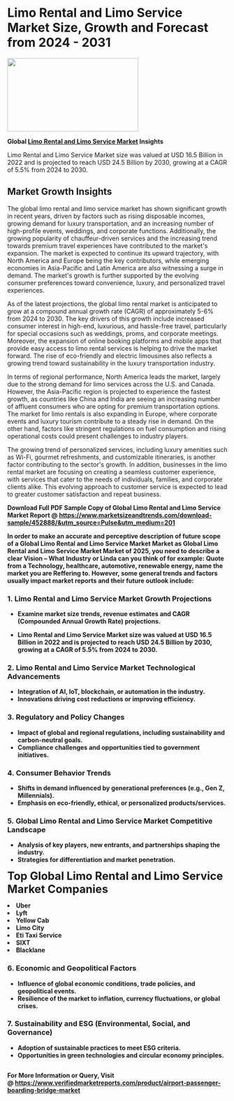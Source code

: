 <H1>Limo Rental and Limo Service Market Size, Growth and Forecast from 2024 - 2031</H1><img class="aligncenter size-medium wp-image-584254" src="https://thirdeyenews.in/wp-content/uploads/2024/09/Global-Market-Research-300x168.jpeg" alt="" width="300" height="168" /><p><strong>Global&nbsp;<a href="https://www.marketsizeandtrends.com/download-sample/452888/&amp;utm_source=Pulse&amp;utm_medium=201">Limo Rental and Limo Service Market</a> Insights</strong></p><p>Limo Rental and Limo Service Market size was valued at USD 16.5 Billion in 2022 and is projected to reach USD 24.5 Billion by 2030, growing at a CAGR of 5.5% from 2024 to 2030.</p><p><h2>Market Growth Insights</h2> <p>The global limo rental and limo service market has shown significant growth in recent years, driven by factors such as rising disposable incomes, growing demand for luxury transportation, and an increasing number of high-profile events, weddings, and corporate functions. Additionally, the growing popularity of chauffeur-driven services and the increasing trend towards premium travel experiences have contributed to the market's expansion. The market is expected to continue its upward trajectory, with North America and Europe being the key contributors, while emerging economies in Asia-Pacific and Latin America are also witnessing a surge in demand. The market's growth is further supported by the evolving consumer preferences toward convenience, luxury, and personalized travel experiences.</p> <p><strong></strong></p> <p>As of the latest projections, the global limo rental market is anticipated to grow at a compound annual growth rate (CAGR) of approximately 5-6% from 2024 to 2030. The key drivers of this growth include increased consumer interest in high-end, luxurious, and hassle-free travel, particularly for special occasions such as weddings, proms, and corporate meetings. Moreover, the expansion of online booking platforms and mobile apps that provide easy access to limo rental services is helping to drive the market forward. The rise of eco-friendly and electric limousines also reflects a growing trend toward sustainability in the luxury transportation industry.</p> <p>In terms of regional performance, North America leads the market, largely due to the strong demand for limo services across the U.S. and Canada. However, the Asia-Pacific region is projected to experience the fastest growth, as countries like China and India are seeing an increasing number of affluent consumers who are opting for premium transportation options. The market for limo rentals is also expanding in Europe, where corporate events and luxury tourism contribute to a steady rise in demand. On the other hand, factors like stringent regulations on fuel consumption and rising operational costs could present challenges to industry players.</p> <p>The growing trend of personalized services, including luxury amenities such as Wi-Fi, gourmet refreshments, and customizable itineraries, is another factor contributing to the sector's growth. In addition, businesses in the limo rental market are focusing on creating a seamless customer experience, with services that cater to the needs of individuals, families, and corporate clients alike. This evolving approach to customer service is expected to lead to greater customer satisfaction and repeat business.</p> <p><strong></p><p><span class=""><strong>Download Full PDF Sample Copy of Global Limo Rental and Limo Service Market Report</strong> @ <a href="https://www.marketsizeandtrends.com/download-sample/452888/&amp;utm_source=Pulse&amp;utm_medium=201" target="_blank">https://www.marketsizeandtrends.com/download-sample/452888/&amp;utm_source=Pulse&amp;utm_medium=201</a></span></p><p>In order to make an accurate and perceptive description of future scope of a Global&nbsp;Limo Rental and Limo Service Market Market as Global&nbsp;Limo Rental and Limo Service Market Market of 2025, you need to describe a clear Vision &ndash; What Industry or Linda can you think of for example: Quote from a Technology, healthcare, automotive, renewable energy, name the market you are Reffering to. However, some general trends and factors usually impact market reports and their future outlook include:</p><h3>1.&nbsp;<strong>Limo Rental and Limo Service Market Growth Projections</strong></h3><ul><li>Examine market size trends, revenue estimates and CAGR (Compounded Annual Growth Rate) projections.</li><li><p>Limo Rental and Limo Service Market size was valued at USD 16.5 Billion in 2022 and is projected to reach USD 24.5 Billion by 2030, growing at a CAGR of 5.5% from 2024 to 2030.</p></li></ul><h3>2.&nbsp;<strong>Limo Rental and Limo Service Market Technological Advancements</strong></h3><ul><li>Integration of AI, IoT, blockchain, or automation in the industry.</li><li>Innovations driving cost reductions or improving efficiency.</li></ul><h3>3.&nbsp;<strong>Regulatory and Policy Changes</strong></h3><ul><li>Impact of global and regional regulations, including sustainability and carbon-neutral goals.</li><li>Compliance challenges and opportunities tied to government initiatives.</li></ul><h3>4.&nbsp;<strong>Consumer Behavior Trends</strong></h3><ul><li>Shifts in demand influenced by generational preferences (e.g., Gen Z, Millennials).</li><li>Emphasis on eco-friendly, ethical, or personalized products/services.</li></ul><h3>5.&nbsp;<strong>Global Limo Rental and Limo Service Market Competitive Landscape</strong></h3><ul><li>Analysis of key players, new entrants, and partnerships shaping the industry.</li><li>Strategies for differentiation and market penetration.</li></ul><p data-pm-slice="1 1 []"><span style="color: inherit; font-family: inherit; font-size: 25px;">Top Global Limo Rental and Limo Service Market Companies</span></p><div class="" data-test-id=""><p><li>Uber</li><li> Lyft</li><li> Yellow Cab</li><li> Limo City</li><li> Eti Taxi Service</li><li> SIXT</li><li> Blacklane</li></p></div><h3>6.&nbsp;<strong>Economic and Geopolitical Factors</strong></h3><ul><li>Influence of global economic conditions, trade policies, and geopolitical events.</li><li>Resilience of the market to inflation, currency fluctuations, or global crises.</li></ul><h3>7.&nbsp;<strong>Sustainability and ESG (Environmental, Social, and Governance)</strong></h3><ul><li>Adoption of sustainable practices to meet ESG criteria.</li><li>Opportunities in green technologies and circular economy principles.</li></ul><h2><strong style="font-size: 14px;">For More Information or Query, Visit @&nbsp;</strong><a style="background-color: #ffffff; font-size: 14px;" href="https://www.marketsizeandtrends.com/report/limo-rental-and-limo-service-market/" target="_blank">https://www.verifiedmarketreports.com/product/airport-passenger-boarding-bridge-market</a></h2>
